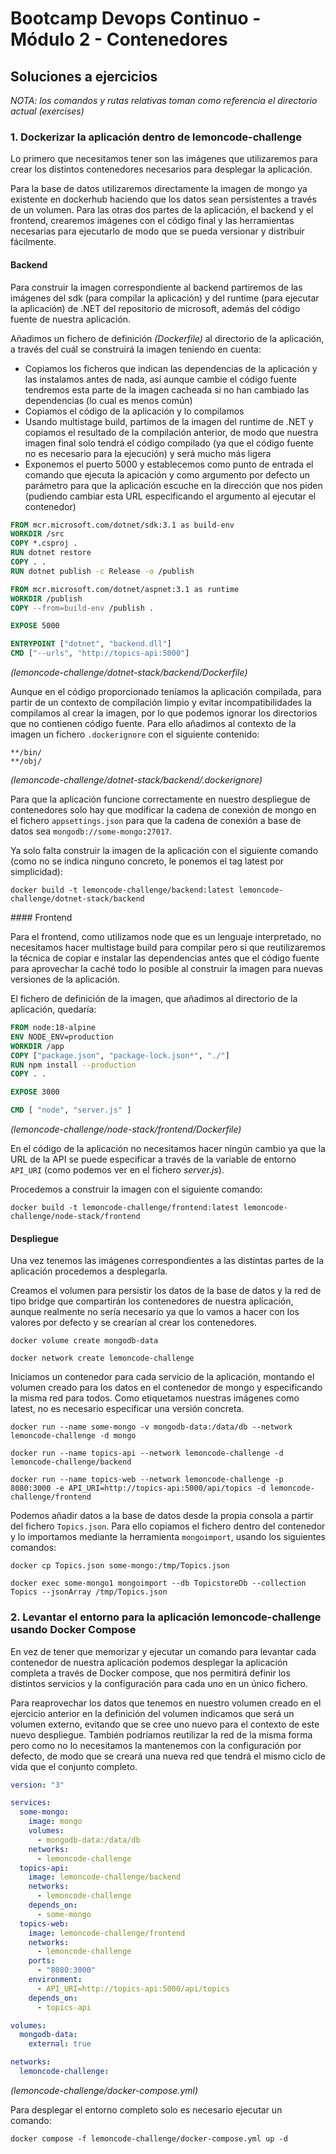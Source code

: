# Bootcamp Devops Continuo - Módulo 2 - Contenedores

## Soluciones a ejercicios

*NOTA: los comandos y rutas relativas toman como referencia el directorio actual (exercises)*

### 1. Dockerizar la aplicación dentro de lemoncode-challenge

Lo primero que necesitamos tener son las imágenes que utilizaremos para crear los distintos contenedores necesarios para desplegar la aplicación.

Para la base de datos utilizaremos directamente la imagen de mongo ya existente en dockerhub haciendo que los datos sean persistentes a través de un volumen. Para las otras dos partes de la aplicación, el backend y el frontend, crearemos imágenes con el código final y las herramientas necesarias para ejecutarlo de modo que se pueda versionar y distribuir fácilmente.

#### Backend

Para construir la imagen correspondiente al backend partiremos de las imágenes del sdk (para compilar la aplicación) y del runtime (para ejecutar la aplicación) de .NET del repositorio de microsoft, además del código fuente de nuestra aplicación.

Añadimos un fichero de definición *(Dockerfile)* al directorio de la aplicación, a través del cuál se construirá la imagen teniendo en cuenta:

* Copiamos los ficheros que indican las dependencias de la aplicación y las instalamos antes de nada, así aunque cambie el código fuente tendremos esta parte de la imagen cacheada si no han cambiado las dependencias (lo cual es menos común)
* Copiamos el código de la aplicación y lo compilamos
* Usando multistage build, partimos de la imagen del runtime de .NET y copiamos el resultado de la compilación anterior, de modo que nuestra imagen final solo tendrá el código compilado (ya que el código fuente no es necesario para la ejecución) y será mucho más ligera
* Exponemos el puerto 5000 y establecemos como punto de entrada el comando que ejecuta la apicación y como argumento por defecto un parámetro para que la aplicación escuche en la dirección que nos piden (pudiendo cambiar esta URL especificando el argumento al ejecutar el contenedor)


```dockerfile
FROM mcr.microsoft.com/dotnet/sdk:3.1 as build-env
WORKDIR /src
COPY *.csproj .
RUN dotnet restore
COPY . .
RUN dotnet publish -c Release -o /publish

FROM mcr.microsoft.com/dotnet/aspnet:3.1 as runtime
WORKDIR /publish
COPY --from=build-env /publish .

EXPOSE 5000

ENTRYPOINT ["dotnet", "backend.dll"]
CMD ["--urls", "http://topics-api:5000"]
```
*(lemoncode-challenge/dotnet-stack/backend/Dockerfile)*

Aunque en el código proporcionado teníamos la aplicación compilada, para partir de un contexto de compilación limpio y evitar incompatibilidades la compilamos al crear la imagen, por lo que podemos ignorar los directorios que no contienen código fuente. Para ello añadimos al contexto de la imagen un fichero `.dockerignore` con el siguiente contenido:

```
**/bin/
**/obj/
```
*(lemoncode-challenge/dotnet-stack/backend/.dockerignore)*

Para que la aplicación funcione correctamente en nuestro despliegue de contenedores solo hay que modificar la cadena de conexión de mongo en el fichero `appsettings.json` para que la cadena de conexión a base de datos sea `mongodb://some-mongo:27017`.

Ya solo falta construir la imagen de la aplicación con el siguiente comando (como no se indica ninguno concreto, le ponemos el tag latest por simplicidad):

`docker build -t lemoncode-challenge/backend:latest lemoncode-challenge/dotnet-stack/backend`

#### Frontend

Para el frontend, como utilizamos node que es un lenguaje interpretado, no necesitamos hacer multistage build para compilar pero si que reutilizaremos la técnica de copiar e instalar las dependencias antes que el código fuente para aprovechar la caché todo lo posible al construir la imagen para nuevas versiones de la aplicación.

El fichero de definición de la imagen, que añadimos al directorio de la aplicación, quedaría:

```dockerfile
FROM node:18-alpine
ENV NODE_ENV=production
WORKDIR /app
COPY ["package.json", "package-lock.json*", "./"]
RUN npm install --production
COPY . .

EXPOSE 3000

CMD [ "node", "server.js" ]
```
*(lemoncode-challenge/node-stack/frontend/Dockerfile)*

En el código de la aplicación no necesitamos hacer ningún cambio ya que la URL de la API se puede especificar a través de la variable de entorno `API_URI` (como podemos ver en el fichero *server.js*).

Procedemos a construir la imagen con el siguiente comando:

`docker build -t lemoncode-challenge/frontend:latest lemoncode-challenge/node-stack/frontend`

#### Despliegue

Una vez tenemos las imágenes correspondientes a las distintas partes de la aplicación procedemos a desplegarla.

Creamos el volumen para persistir los datos de la base de datos y la red de tipo bridge que compartirán los contenedores de nuestra aplicación, aunque realmente no sería necesario ya que lo vamos a hacer con los valores por defecto y se crearían al crear los contenedores.

`docker volume create mongodb-data`

`docker network create lemoncode-challenge`

Iniciamos un contenedor para cada servicio de la aplicación, montando el volumen creado para los datos en el contenedor de mongo y especificando la misma red para todos. Como etiquetamos nuestras imágenes como latest, no es necesario especificar una versión concreta.

`docker run --name some-mongo -v mongodb-data:/data/db --network lemoncode-challenge -d mongo`

`docker run --name topics-api --network lemoncode-challenge -d lemoncode-challenge/backend`

`docker run --name topics-web --network lemoncode-challenge -p 8080:3000 -e API_URI=http://topics-api:5000/api/topics -d lemoncode-challenge/frontend`

Podemos añadir datos a la base de datos desde la propia consola a partir del fichero `Topics.json`. Para ello copiamos el fichero dentro del contenedor y lo importamos mediante la herramienta `mongoimport`, usando los siguientes comandos:

`docker cp Topics.json some-mongo:/tmp/Topics.json`

`docker exec some-mongo1 mongoimport --db TopicstoreDb --collection Topics --jsonArray /tmp/Topics.json`

### 2. Levantar el entorno para la aplicación lemoncode-challenge usando Docker Compose

En vez de tener que memorizar y ejecutar un comando para levantar cada contenedor de nuestra aplicación podemos desplegar la aplicación completa a través de Docker compose, que nos permitirá definir los distintos servicios y la configuración para cada uno en un único fichero.

Para reaprovechar los datos que tenemos en nuestro volumen creado en el ejercicio anterior en la definición del volumen indicamos que será un volumen externo, evitando que se cree uno nuevo para el contexto de este nuevo despliegue. También podríamos reutilizar la red de la misma forma pero como no lo necesitamos la mantenemos con la configuración por defecto, de modo que se creará una nueva red que tendrá el mismo ciclo de vida que el conjunto completo.

```yaml
version: "3"

services:
  some-mongo:
    image: mongo
    volumes:
      - mongodb-data:/data/db
    networks:
      - lemoncode-challenge
  topics-api:
    image: lemoncode-challenge/backend
    networks:
      - lemoncode-challenge
    depends_on:
      - some-mongo
  topics-web:
    image: lemoncode-challenge/frontend
    networks:
      - lemoncode-challenge
    ports:
      - "8080:3000"
    environment:
      - API_URI=http://topics-api:5000/api/topics
    depends_on:
      - topics-api

volumes:
  mongodb-data:
    external: true

networks:
  lemoncode-challenge:
```
*(lemoncode-challenge/docker-compose.yml)*

Para desplegar el entorno completo solo es necesario ejecutar un comando:

`docker compose -f lemoncode-challenge/docker-compose.yml up -d`
